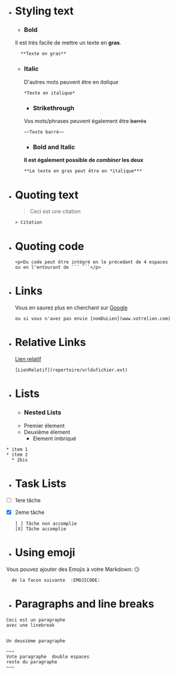 - # Styling text <a id="stylingText">
    - ### Bold   <a id="bold">
    Il est très facile de mettre un texte en **gras**.

        **Texte en gras**

  - ### Italic <a id="italic">
    D'autres mots peuvent être en *italique*

        *Texte en italique*
    - ### Strikethrough <a id="strikethrough">
    Vos mots/phrases peuvent également être ~~barrés~~

        ~~Texte barré~~

    - ### Bold and Italic <a id="boldAndItalic">
    **Il est également possible de *combiner* les deux**

        **Le texte en gras peut être en *italique***

- # Quoting text <a id="quotingText">

  > Ceci est une citation

      > Citation

- # Quoting code <a id="quotingCode">

      <p>Du code peut être intégré en le précedant de 4 espaces
      ou en l'entourant de ``` ```</p>



- # Links <a id="links">
  Vous en saurez plus en cherchant sur [Google](http://google.com)

      ou si vous n'avez pas envie [nomDuLien](www.votrelien.com)

- # Relative Links <a id="relativeLinks">
  [Lien relatif](repertoire/fichier.extention)

      [LienRelatif](repertoire/urldufichier.ext)

- # Lists <a id="lists">
    - ###  Nested Lists <a id="nestedLists">
     * Premier élement
     * Deuxième élement
       * Element imbriqué

```
* item 1
* item 2
  * 2bis
```

- # Task Lists <a id="taskLists">
 * [ ] 1ere tâche
 * [X] 2eme tâche

       [ ] Tâche non accomplie
       [X] Tâche accomplie

- # Using emoji <a id="emoji">

Vous pouvez ajouter des Emojis à votre Markdown: :smirk:

      de la facon suivante  :EMOJICODE:

- # Paragraphs and line breaks <a id="paragraphs">

~~~
Ceci est un paragraphe  
avec une linebreak


Un deuxième paragraphe
~~~


    ~~~
    Vote paragraphe  double espaces
    reste du paragraphe
    ~~~
